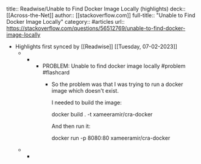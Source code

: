 title:: Readwise/Unable to Find Docker Image Locally (highlights)
deck:: [[Across-the-Net]]
author:: [[stackoverflow.com]]
full-title:: "Unable to Find Docker Image Locally"
category:: #articles
url:: https://stackoverflow.com/questions/56512769/unable-to-find-docker-image-locally

- Highlights first synced by [[Readwise]] [[Tuesday, 07-02-2023]]
	- -
		- PROBLEM: Unable to find docker image locally #problem #flashcard
			- So the problem was that I was trying to run a docker image which doesn't exist.
			  
			  I needed to build the image:
			  
			  docker build . -t xameeramir/cra-docker
			  
			  
			  And then run it:
			  
			  docker run -p 8080:80 xameeramir/cra-docker
	- -